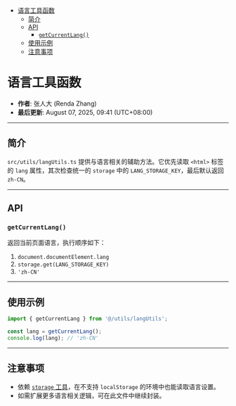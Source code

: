 <!-- START doctoc generated TOC please keep comment here to allow auto update -->
<!-- DON'T EDIT THIS SECTION, INSTEAD RE-RUN doctoc TO UPDATE -->

- [语言工具函数](#%E8%AF%AD%E8%A8%80%E5%B7%A5%E5%85%B7%E5%87%BD%E6%95%B0)
  - [简介](#%E7%AE%80%E4%BB%8B)
  - [API](#api)
    - [`getCurrentLang()`](#getcurrentlang)
  - [使用示例](#%E4%BD%BF%E7%94%A8%E7%A4%BA%E4%BE%8B)
  - [注意事项](#%E6%B3%A8%E6%84%8F%E4%BA%8B%E9%A1%B9)

<!-- END doctoc generated TOC please keep comment here to allow auto update -->

# 语言工具函数

- **作者**: 张人大 (Renda Zhang)
- **最后更新**: August 07, 2025, 09:41 (UTC+08:00)

---

## 简介

`src/utils/langUtils.ts` 提供与语言相关的辅助方法。它优先读取 `<html>` 标签的 `lang` 属性，其次检查统一的 `storage` 中的 `LANG_STORAGE_KEY`，最后默认返回 `zh-CN`。

---

## API

### `getCurrentLang()`

返回当前页面语言，执行顺序如下：

1. `document.documentElement.lang`
2. `storage.get(LANG_STORAGE_KEY)`
3. `'zh-CN'`

---

## 使用示例

```ts
import { getCurrentLang } from '@/utils/langUtils';

const lang = getCurrentLang();
console.log(lang); // 'zh-CN'
```

---

## 注意事项

 - 依赖 [`storage` 工具](./STORAGE_UTILS.md)，在不支持 `localStorage` 的环境中也能读取语言设置。
- 如需扩展更多语言相关逻辑，可在此文件中继续封装。
